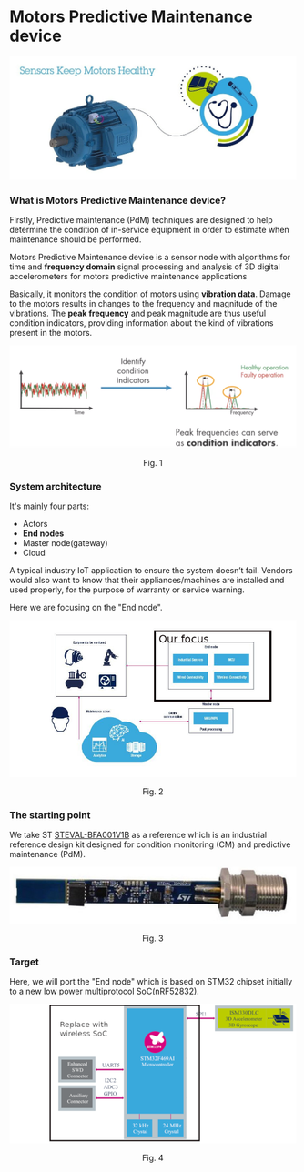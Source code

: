# Motors Predictive Maintenance device

![front](images/ILL_ST-WG-MOTOR-SCAN-1140x489_RGB_300dpi_HR_AIAP.jpg)

### What is Motors Predictive Maintenance device?
Firstly, Predictive maintenance (PdM) techniques are designed to help determine the condition of in-service equipment in order to estimate when maintenance should be performed.

Motors Predictive Maintenance device is a sensor node with algorithms for time and **frequency domain** signal processing and analysis of 3D digital accelerometers for motors predictive maintenance applications

Basically, it monitors the condition of motors using **vibration data**. Damage to the motors results in changes to the frequency and magnitude of the vibrations. The **peak frequency** and peak magnitude are thus useful condition indicators, providing information about the kind of vibrations present in the motors.

![failure](images/failure.png)
<center>Fig. 1</center>

<div STYLE="page-break-after: always;"></div>

### System architecture 
It's mainly four parts:
- Actors
- **End nodes**
- Master node(gateway)
- Cloud

A typical industry IoT application to ensure the system doesn’t fail. Vendors would also want to know that their appliances/machines are installed and used properly, for the purpose of warranty or service warning.

Here we are focusing on the "End node".

![arch](images/en.predictive_maintenance.jpg)
<center>Fig. 2</center>


### The starting point
We take ST [STEVAL-BFA001V1B](https://www.st.com/content/st_com/en/products/evaluation-tools/solution-evaluation-tools/communication-and-connectivity-solution-eval-boards/steval-bfa001v1b.html#overview) as a reference which is an industrial reference design kit designed for condition monitoring (CM) and predictive maintenance (PdM).


![STEVAL-BFA001V1B](images/MFG_STEVAL-IDP003V1.jpeg)
<center>Fig. 3</center>

<div STYLE="page-break-after: always;"></div>

### Target

Here, we will port the "End node" which is based on STM32 chipset initially to a new low power multiprotocol SoC(nRF52832).

![HW](images/HW.png)
<center>Fig. 4</center>
